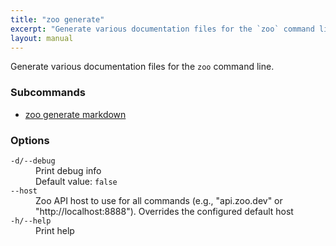 ```yaml
---
title: "zoo generate"
excerpt: "Generate various documentation files for the `zoo` command line."
layout: manual
---
```


Generate various documentation files for the `zoo` command line.

### Subcommands

* [zoo generate markdown](./zoo_generate_markdown)

### Options

<dl class="flags">
   <dt><code>-d/--debug</code></dt>
   <dd>Print debug info<br/>Default value: <code>false</code></dd>

   <dt><code>--host</code></dt>
   <dd>Zoo API host to use for all commands (e.g., "api.zoo.dev" or "http://localhost:8888"). Overrides the configured default host</dd>

   <dt><code>-h/--help</code></dt>
   <dd>Print help</dd>
</dl>

